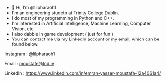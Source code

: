 - 👋 Hi, I’m @lilpharaoh1
- I'm an engineering studetn at Trinity College Dublin.
- I do most of my programming in Python and C++.
- I'm interested in Artificial Intelligence, Machine Learning, Computer Vision, etc.
- I also dabble in game development ( just for fun )
- You can contact me via my LinkedIn account or my email, which can be found below.

Instagram : @lilpharaoh1

Email : moustafe@tcd.ie

LinkedIn : https://www.linkedin.com/in/emran-yasser-moustafa-12a4061a4/
